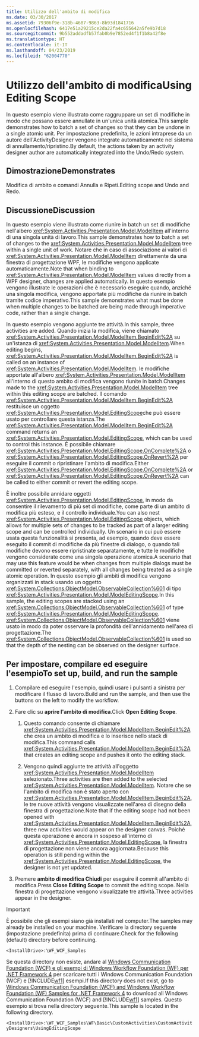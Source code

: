 ```yaml
---
title: Utilizzo dell'ambito di modifica
ms.date: 03/30/2017
ms.assetid: 79306f9e-318b-4687-9863-8b93d1841716
ms.openlocfilehash: 6417e51a29215ce2da22fa4c655642a5fe9b7d18
ms.sourcegitcommit: 9b552addadfb57fab0b9e7852ed4f1f1b8a42f8e
ms.translationtype: HT
ms.contentlocale: it-IT
ms.lasthandoff: 04/23/2019
ms.locfileid: "62004770"
---
```

# <a name="using-editing-scope"></a><span data-ttu-id="0bbb4-102">Utilizzo dell'ambito di modifica</span><span class="sxs-lookup"><span data-stu-id="0bbb4-102">Using Editing Scope</span></span>
<span data-ttu-id="0bbb4-103">In questo esempio viene illustrato come raggruppare un set di modifiche in modo che possano essere annullate in un'unica unità atomica.</span><span class="sxs-lookup"><span data-stu-id="0bbb4-103">This sample demonstrates how to batch a set of changes so that they can be undone in a single atomic unit.</span></span> <span data-ttu-id="0bbb4-104">Per impostazione predefinita, le azioni intraprese da un autore dell'ActivityDesigner vengono integrate automaticamente nel sistema di annullamento/ripristino.</span><span class="sxs-lookup"><span data-stu-id="0bbb4-104">By default, the actions taken by an activity designer author are automatically integrated into the Undo/Redo system.</span></span>  
  
## <a name="demonstrates"></a><span data-ttu-id="0bbb4-105">Dimostrazione</span><span class="sxs-lookup"><span data-stu-id="0bbb4-105">Demonstrates</span></span>  
 <span data-ttu-id="0bbb4-106">Modifica di ambito e comandi Annulla e Ripeti.</span><span class="sxs-lookup"><span data-stu-id="0bbb4-106">Editing scope and Undo and Redo.</span></span>  
  
## <a name="discussion"></a><span data-ttu-id="0bbb4-107">Discussione</span><span class="sxs-lookup"><span data-stu-id="0bbb4-107">Discussion</span></span>  
 <span data-ttu-id="0bbb4-108">In questo esempio viene illustrato come riunire in batch un set di modifiche nell'albero <xref:System.Activities.Presentation.Model.ModelItem> all'interno di una singola unità di lavoro.</span><span class="sxs-lookup"><span data-stu-id="0bbb4-108">This sample demonstrates how to batch a set of changes to the <xref:System.Activities.Presentation.Model.ModelItem> tree within a single unit of work.</span></span> <span data-ttu-id="0bbb4-109">Notare che in caso di associazione ai valori di <xref:System.Activities.Presentation.Model.ModelItem> direttamente da una finestra di progettazione WPF, le modifiche vengono applicate automaticamente.</span><span class="sxs-lookup"><span data-stu-id="0bbb4-109">Note that when binding to <xref:System.Activities.Presentation.Model.ModelItem> values directly from a WPF designer, changes are applied automatically.</span></span> <span data-ttu-id="0bbb4-110">In questo esempio vengono illustrate le operazioni che è necessario eseguire quando, anziché una singola modifica, vengono apportate più modifiche da riunire in batch tramite codice imperativo.</span><span class="sxs-lookup"><span data-stu-id="0bbb4-110">This sample demonstrates what must be done when multiple changes to be batched are being made through imperative code, rather than a single change.</span></span>  
  
 <span data-ttu-id="0bbb4-111">In questo esempio vengono aggiunte tre attività.</span><span class="sxs-lookup"><span data-stu-id="0bbb4-111">In this sample, three activities are added.</span></span> <span data-ttu-id="0bbb4-112">Quando inizia la modifica, viene chiamato <xref:System.Activities.Presentation.Model.ModelItem.BeginEdit%2A> su un'istanza di <xref:System.Activities.Presentation.Model.ModelItem>.</span><span class="sxs-lookup"><span data-stu-id="0bbb4-112">When editing begins, <xref:System.Activities.Presentation.Model.ModelItem.BeginEdit%2A> is called on an instance of <xref:System.Activities.Presentation.Model.ModelItem>.</span></span> <span data-ttu-id="0bbb4-113">le modifiche apportate all'albero <xref:System.Activities.Presentation.Model.ModelItem> all'interno di questo ambito di modifica vengono riunite in batch.</span><span class="sxs-lookup"><span data-stu-id="0bbb4-113">Changes made to the <xref:System.Activities.Presentation.Model.ModelItem> tree within this editing scope are batched.</span></span> <span data-ttu-id="0bbb4-114">Il comando <xref:System.Activities.Presentation.Model.ModelItem.BeginEdit%2A> restituisce un oggetto <xref:System.Activities.Presentation.Model.EditingScope>che può essere usato per controllare questa istanza.</span><span class="sxs-lookup"><span data-stu-id="0bbb4-114">The <xref:System.Activities.Presentation.Model.ModelItem.BeginEdit%2A> command returns an <xref:System.Activities.Presentation.Model.EditingScope>, which can be used to control this instance.</span></span> <span data-ttu-id="0bbb4-115">È possibile chiamare <xref:System.Activities.Presentation.Model.EditingScope.OnComplete%2A> o <xref:System.Activities.Presentation.Model.EditingScope.OnRevert%2A> per eseguire il commit o ripristinare l'ambito di modifica.</span><span class="sxs-lookup"><span data-stu-id="0bbb4-115">Either <xref:System.Activities.Presentation.Model.EditingScope.OnComplete%2A> or <xref:System.Activities.Presentation.Model.EditingScope.OnRevert%2A> can be called to either commit or revert the editing scope.</span></span>  
  
 <span data-ttu-id="0bbb4-116">È inoltre possibile annidare oggetti <xref:System.Activities.Presentation.Model.EditingScope>, in modo da consentire il rilevamento di più set di modifiche, come parte di un ambito di modifica più esteso, e il controllo individuale.</span><span class="sxs-lookup"><span data-stu-id="0bbb4-116">You can also nest <xref:System.Activities.Presentation.Model.EditingScope> objects, which allows for multiple sets of changes to be tracked as part of a larger editing scope and can be controlled individually.</span></span> <span data-ttu-id="0bbb4-117">Un scenario in cui può essere usata questa funzionalità si presenta, ad esempio, quando deve essere eseguito il commit di modifiche da più finestre di dialogo, o quando tali modifiche devono essere ripristinate separatamente, e tutte le modifiche vengono considerate come una singola operazione atomica.</span><span class="sxs-lookup"><span data-stu-id="0bbb4-117">A scenario that may use this feature would be when changes from multiple dialogs must be committed or reverted separately, with all changes being treated as a single atomic operation.</span></span> <span data-ttu-id="0bbb4-118">In questo esempio gli ambiti di modifica vengono organizzati in stack usando un oggetto <xref:System.Collections.ObjectModel.ObservableCollection%601> di tipo <xref:System.Activities.Presentation.Model.ModelEditingScope>.</span><span class="sxs-lookup"><span data-stu-id="0bbb4-118">In this sample, the editing scopes are stacked using an <xref:System.Collections.ObjectModel.ObservableCollection%601> of type <xref:System.Activities.Presentation.Model.ModelEditingScope>.</span></span> <span data-ttu-id="0bbb4-119"><xref:System.Collections.ObjectModel.ObservableCollection%601> viene usato in modo da poter osservare la profondità dell'annidamento nell'area di progettazione.</span><span class="sxs-lookup"><span data-stu-id="0bbb4-119">The <xref:System.Collections.ObjectModel.ObservableCollection%601> is used so that the depth of the nesting can be observed on the designer surface.</span></span>  
  
## <a name="to-set-up-build-and-run-the-sample"></a><span data-ttu-id="0bbb4-120">Per impostare, compilare ed eseguire l'esempio</span><span class="sxs-lookup"><span data-stu-id="0bbb4-120">To set up, build, and run the sample</span></span>  
  
1. <span data-ttu-id="0bbb4-121">Compilare ed eseguire l'esempio, quindi usare i pulsanti a sinistra per modificare il flusso di lavoro.</span><span class="sxs-lookup"><span data-stu-id="0bbb4-121">Build and run the sample, and then use the buttons on the left to modify the workflow.</span></span>  
  
2. <span data-ttu-id="0bbb4-122">Fare clic su **aprire l'ambito di modifica**.</span><span class="sxs-lookup"><span data-stu-id="0bbb4-122">Click **Open Editing Scope**.</span></span>  
  
    1. <span data-ttu-id="0bbb4-123">Questo comando consente di chiamare <xref:System.Activities.Presentation.Model.ModelItem.BeginEdit%2A> che crea un ambito di modifica e lo inserisce nello stack di modifica.</span><span class="sxs-lookup"><span data-stu-id="0bbb4-123">This command calls <xref:System.Activities.Presentation.Model.ModelItem.BeginEdit%2A> that creates an editing scope and pushes it onto the editing stack.</span></span>  
  
    2. <span data-ttu-id="0bbb4-124">Vengono quindi aggiunte tre attività all'oggetto <xref:System.Activities.Presentation.Model.ModelItem> selezionato.</span><span class="sxs-lookup"><span data-stu-id="0bbb4-124">Three activities are then added to the selected <xref:System.Activities.Presentation.Model.ModelItem>.</span></span> <span data-ttu-id="0bbb4-125">Notare che se l'ambito di modifica non è stato aperto con <xref:System.Activities.Presentation.Model.ModelItem.BeginEdit%2A>, le tre nuove attività vengono visualizzate nell'area di disegno della finestra di progettazione.</span><span class="sxs-lookup"><span data-stu-id="0bbb4-125">Note that if the editing scope had not been opened with <xref:System.Activities.Presentation.Model.ModelItem.BeginEdit%2A>, three new activities would appear on the designer canvas.</span></span> <span data-ttu-id="0bbb4-126">Poiché questa operazione è ancora in sospeso all'interno di <xref:System.Activities.Presentation.Model.EditingScope>, la finestra di progettazione non viene ancora aggiornata.</span><span class="sxs-lookup"><span data-stu-id="0bbb4-126">Because this operation is still pending within the <xref:System.Activities.Presentation.Model.EditingScope>, the designer is not yet updated.</span></span>  
  
3. <span data-ttu-id="0bbb4-127">Premere **ambito di modifica Chiudi** per eseguire il commit all'ambito di modifica.</span><span class="sxs-lookup"><span data-stu-id="0bbb4-127">Press **Close Editing Scope** to commit the editing scope.</span></span> <span data-ttu-id="0bbb4-128">Nella finestra di progettazione vengono visualizzate tre attività.</span><span class="sxs-lookup"><span data-stu-id="0bbb4-128">Three activities appear in the designer.</span></span>  
  
> [!IMPORTANT]
>  <span data-ttu-id="0bbb4-129">È possibile che gli esempi siano già installati nel computer.</span><span class="sxs-lookup"><span data-stu-id="0bbb4-129">The samples may already be installed on your machine.</span></span> <span data-ttu-id="0bbb4-130">Verificare la directory seguente (impostazione predefinita) prima di continuare.</span><span class="sxs-lookup"><span data-stu-id="0bbb4-130">Check for the following (default) directory before continuing.</span></span>  
>   
>  `<InstallDrive>:\WF_WCF_Samples`  
>   
>  <span data-ttu-id="0bbb4-131">Se questa directory non esiste, andare al [Windows Communication Foundation (WCF) e gli esempi di Windows Workflow Foundation (WF) per .NET Framework 4](https://go.microsoft.com/fwlink/?LinkId=150780) per scaricare tutti i Windows Communication Foundation (WCF) e [!INCLUDE[wf1](../../../../includes/wf1-md.md)] esempi.</span><span class="sxs-lookup"><span data-stu-id="0bbb4-131">If this directory does not exist, go to [Windows Communication Foundation (WCF) and Windows Workflow Foundation (WF) Samples for .NET Framework 4](https://go.microsoft.com/fwlink/?LinkId=150780) to download all Windows Communication Foundation (WCF) and [!INCLUDE[wf1](../../../../includes/wf1-md.md)] samples.</span></span> <span data-ttu-id="0bbb4-132">Questo esempio si trova nella directory seguente.</span><span class="sxs-lookup"><span data-stu-id="0bbb4-132">This sample is located in the following directory.</span></span>  
>   
>  `<InstallDrive>:\WF_WCF_Samples\WF\Basic\CustomActivities\CustomActivityDesigners\UsingEditingScope`
